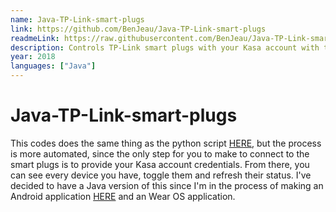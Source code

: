```yaml
---
name: Java-TP-Link-smart-plugs
link: https://github.com/BenJeau/Java-TP-Link-smart-plugs
readmeLink: https://raw.githubusercontent.com/BenJeau/Java-TP-Link-smart-plugs/master/README.md
description: Controls TP-Link smart plugs with your Kasa account with this Java code
year: 2018
languages: ["Java"]
---
```


# Java-TP-Link-smart-plugs 
This codes does the same thing as the python script [HERE](https://github.com/BenJeau/arduino-tp-link-smart-plugs), but the process is more automated, since the only step for you to make to connect to the smart plugs is to provide your Kasa account credentials. From there, you can see every device you have, toggle them and refresh their status. I've decided to have a Java version of this since I'm in the process of making an Android application [HERE](https://github.com/BenJeau/Android-Smart-Lights) and an Wear OS application.
